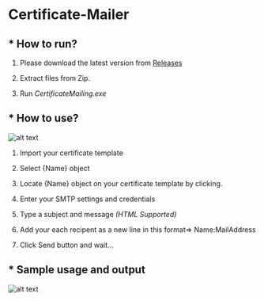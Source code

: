 # Certificate-Mailer

## * How to run?
1. Please download the latest version from [Releases](https://github.com/gorkemhacioglu/Certificate-Mailer/releases)

2. Extract files from Zip.

3. Run _CertificateMailing.exe_

## * How to use?
![alt text](https://www.mytwitchbot.com/images/CertificateSteps.jpg)

1. Import your certificate template

2. Select {Name} object

3. Locate {Name} object on your certificate template by clicking.

4. Enter your SMTP settings and credentials

5. Type a subject and message _(HTML Supported)_

6. Add your each recipent as a new line in this format=> Name:MailAddress

7. Click Send button and wait...

## * Sample usage and output
![alt text](https://www.mytwitchbot.com/images/CertificateSample.jpg)
